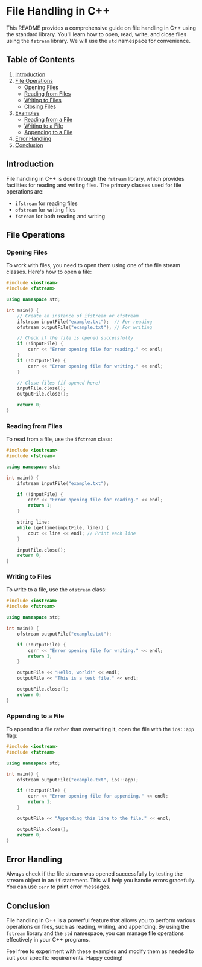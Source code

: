 # File Handling in C++

This README provides a comprehensive guide on file handling in C++ using the standard library. You'll learn how to open, read, write, and close files using the `fstream` library. We will use the `std` namespace for convenience.

## Table of Contents

1. [Introduction](#introduction)
2. [File Operations](#file-operations)
    - [Opening Files](#opening-files)
    - [Reading from Files](#reading-from-files)
    - [Writing to Files](#writing-to-files)
    - [Closing Files](#closing-files)
3. [Examples](#examples)
    - [Reading from a File](#reading-from-a-file)
    - [Writing to a File](#writing-to-a-file)
    - [Appending to a File](#appending-to-a-file)
4. [Error Handling](#error-handling)
5. [Conclusion](#conclusion)

## Introduction

File handling in C++ is done through the `fstream` library, which provides facilities for reading and writing files. The primary classes used for file operations are:

- `ifstream` for reading files
- `ofstream` for writing files
- `fstream` for both reading and writing

## File Operations

### Opening Files

To work with files, you need to open them using one of the file stream classes. Here's how to open a file:

```cpp
#include <iostream>
#include <fstream>

using namespace std;

int main() {
    // Create an instance of ifstream or ofstream
    ifstream inputFile("example.txt");  // For reading
    ofstream outputFile("example.txt"); // For writing

    // Check if the file is opened successfully
    if (!inputFile) {
        cerr << "Error opening file for reading." << endl;
    }
    if (!outputFile) {
        cerr << "Error opening file for writing." << endl;
    }

    // Close files (if opened here)
    inputFile.close();
    outputFile.close();

    return 0;
}
```

### Reading from Files

To read from a file, use the `ifstream` class:

```cpp
#include <iostream>
#include <fstream>

using namespace std;

int main() {
    ifstream inputFile("example.txt");

    if (!inputFile) {
        cerr << "Error opening file for reading." << endl;
        return 1;
    }

    string line;
    while (getline(inputFile, line)) {
        cout << line << endl; // Print each line
    }

    inputFile.close();
    return 0;
}
```

### Writing to Files

To write to a file, use the `ofstream` class:

```cpp
#include <iostream>
#include <fstream>

using namespace std;

int main() {
    ofstream outputFile("example.txt");

    if (!outputFile) {
        cerr << "Error opening file for writing." << endl;
        return 1;
    }

    outputFile << "Hello, world!" << endl;
    outputFile << "This is a test file." << endl;

    outputFile.close();
    return 0;
}
```

### Appending to a File

To append to a file rather than overwriting it, open the file with the `ios::app` flag:

```cpp
#include <iostream>
#include <fstream>

using namespace std;

int main() {
    ofstream outputFile("example.txt", ios::app);

    if (!outputFile) {
        cerr << "Error opening file for appending." << endl;
        return 1;
    }

    outputFile << "Appending this line to the file." << endl;

    outputFile.close();
    return 0;
}
```

## Error Handling

Always check if the file stream was opened successfully by testing the stream object in an `if` statement. This will help you handle errors gracefully. You can use `cerr` to print error messages.

## Conclusion

File handling in C++ is a powerful feature that allows you to perform various operations on files, such as reading, writing, and appending. By using the `fstream` library and the `std` namespace, you can manage file operations effectively in your C++ programs.

Feel free to experiment with these examples and modify them as needed to suit your specific requirements. Happy coding!